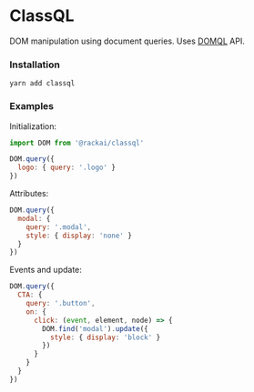 # ClassQL
DOM manipulation using document queries. Uses [DOMQL](https://github.com/domql/domql) API.

### Installation
```
yarn add classql
```

### Examples

Initialization: 

```javascript
import DOM from '@rackai/classql'

DOM.query({
  logo: { query: '.logo' }
})
```

Attributes:
```javascript
DOM.query({
  modal: {
    query: '.modal',
    style: { display: 'none' }
  }
})
```

Events and update:
```javascript
DOM.query({
  CTA: {
    query: '.button',
    on: {
      click: (event, element, node) => {
        DOM.find('modal').update({
          style: { display: 'block' }
        })
      }
    }
  }
})
```
